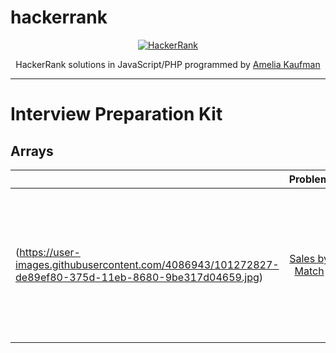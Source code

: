 # hackerrank
<p align="center">
  <a href="https://www.hackerrank.com/akaufma3">
    <img alt="HackerRank" src="https://user-images.githubusercontent.com/4086943/101272649-1bed7d80-375c-11eb-903b-350166e9c72d.png">
  </a>
</p>
<p align="center">
  HackerRank solutions in JavaScript/PHP programmed by <a alt="HackerRank Profile" href="https://github.com/akaufman3" >Amelia Kaufman</a>
</p>

---

# Interview Preparation Kit

## Arrays
|   | Problem         | Solution | Difficulty | Points | Note |
|-- |:---------------:|:--------:|:----------:|:------:|:----:|
| (https://user-images.githubusercontent.com/4086943/101272827-de89ef80-375d-11eb-8680-9be317d04659.jpg) |[Sales by Match](https://www.hackerrank.com/challenges/sock-merchant/problem)| [PHP](https://github.com/akaufman3/hackerrank/blob/main/interview-preparation-kit/sales-by-match.php) | Easy | 10 | Warm-up, O(N^2) quadratic time -> finding pairs in array -> double-loop of size n, so n^2 |
